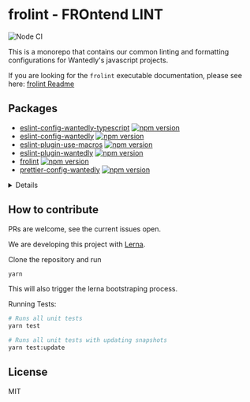 # frolint - FROntend LINT

![Node CI](https://github.com/wantedly/frolint/workflows/Node%20CI/badge.svg)

This is a monorepo that contains our common linting and formatting configurations for Wantedly's javascript projects.

If you are looking for the `frolint` executable documentation, please see here: [frolint Readme](https://github.com/wantedly/frolint/tree/master/packages/frolint)

## Packages

- [eslint-config-wantedly-typescript](https://github.com/wantedly/frolint/tree/master/packages/eslint-config-wantedly-typescript) [![npm version](https://badge.fury.io/js/eslint-config-wantedly-typescript.svg)](https://badge.fury.io/js/eslint-config-wantedly-typescript)
- [eslint-config-wantedly](https://github.com/wantedly/frolint/tree/master/packages/eslint-config-wantedly) [![npm version](https://badge.fury.io/js/eslint-config-wantedly.svg)](https://badge.fury.io/js/eslint-config-wantedly)
- [eslint-plugin-use-macros](https://github.com/wantedly/frolint/tree/master/packages/eslint-plugin-use-macros) [![npm version](https://badge.fury.io/js/eslint-plugin-use-macros.svg)](https://badge.fury.io/js/eslint-plugin-use-macros)
- [eslint-plugin-wantedly](https://github.com/wantedly/frolint/tree/master/packages/eslint-plugin-wantedly) [![npm version](https://badge.fury.io/js/eslint-plugin-wantedly.svg)](https://badge.fury.io/js/eslint-plugin-wantedly)
- [frolint](https://github.com/wantedly/frolint/tree/master/packages/frolint) [![npm version](https://badge.fury.io/js/frolint.svg)](https://badge.fury.io/js/frolint)
- [prettier-config-wantedly](https://github.com/wantedly/frolint/tree/master/packages/prettier-config-wantedly) [![npm version](https://badge.fury.io/js/prettier-config-wantedly.svg)](https://badge.fury.io/js/prettier-config-wantedly)

<details>

```fish
# Create above list with fish shell script
for package in (yarn -s lerna ls --loglevel silent)
    echo "- [$package](https://github.com/wantedly/frolint/tree/master/packages/$package) [![npm version](https://badge.fury.io/js/$package.svg)](https://badge.fury.io/js/$package)"
end
```

</details>

## How to contribute

PRs are welcome, see the current issues open.

We are developing this project with [Lerna](https://github.com/lerna/lerna). 

Clone the repository and run

```sh
yarn
```

This will also trigger the lerna bootstraping process.

Running Tests:

```sh
# Runs all unit tests
yarn test

# Runs all unit tests with updating snapshots
yarn test:update
```

## License

MIT
